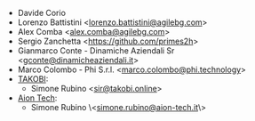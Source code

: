 - Davide Corio
- Lorenzo Battistini \<<lorenzo.battistini@agilebg.com>\>
- Alex Comba \<<alex.comba@agilebg.com>\>
- Sergio Zanchetta \<<https://github.com/primes2h>\>
- Gianmarco Conte - Dinamiche Aziendali Sr
  \<<gconte@dinamicheaziendali.it>\>
- Marco Colombo - Phi S.r.l. \<<marco.colombo@phi.technology>\>
- [TAKOBI](https://takobi.online):
  - Simone Rubino \<<sir@takobi.online>\>
- [Aion Tech](https://aiontech.company/):
  - Simone Rubino \\<<simone.rubino@aion-tech.it>\\>
